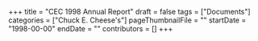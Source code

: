 +++
title = "CEC 1998 Annual Report"
draft = false
tags = ["Documents"]
categories = ["Chuck E. Cheese's"]
pageThumbnailFile = ""
startDate = "1998-00-00"
endDate = ""
contributors = []
+++
